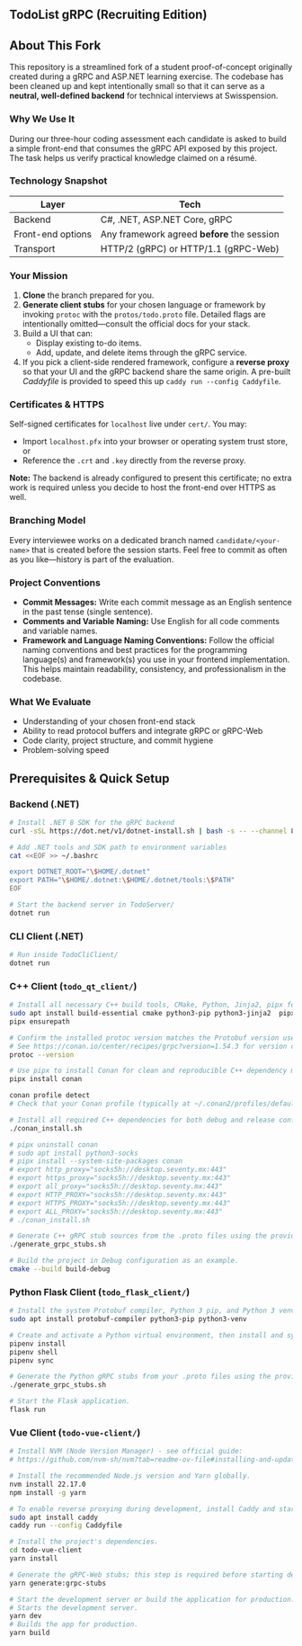 ## TodoList gRPC (Recruiting Edition)

## About This Fork

This repository is a streamlined fork of a student proof-of-concept originally created during a gRPC and ASP.NET learning exercise. The codebase has been cleaned up and kept intentionally small so that it can serve as a **neutral, well-defined backend** for technical interviews at Swisspension.

### Why We Use It

During our three-hour coding assessment each candidate is asked to build a simple front-end that consumes the gRPC API exposed by this project. The task helps us verify practical knowledge claimed on a résumé.

### Technology Snapshot

| Layer             | Tech                                        |
| ----------------- | ------------------------------------------- |
| Backend           | C#, .NET, ASP.NET Core, gRPC                |
| Front-end options | Any framework agreed **before** the session |
| Transport         | HTTP/2 (gRPC) or HTTP/1.1 (gRPC-Web)        |

### Your Mission

1. **Clone** the branch prepared for you.
2. **Generate client stubs** for your chosen language or framework by invoking `protoc` with the `protos/todo.proto` file. Detailed flags are intentionally omitted—consult the official docs for your stack.
3. Build a UI that can:
    - Display existing to-do items.
    - Add, update, and delete items through the gRPC service.
4. If you pick a client-side rendered framework, configure a **reverse proxy** so that your UI and the gRPC backend share the same origin. A pre-built _Caddyfile_ is provided to speed this up `caddy run --config Caddyfile`.

### Certificates & HTTPS

Self-signed certificates for `localhost` live under `cert/`. You may:

-   Import `localhost.pfx` into your browser or operating system trust store, or
-   Reference the `.crt` and `.key` directly from the reverse proxy.

**Note:** The backend is already configured to present this certificate; no extra work is required unless you decide to host the front-end over HTTPS as well.

### Branching Model

Every interviewee works on a dedicated branch named `candidate/<your-name>` that is created before the session starts. Feel free to commit as often as you like—history is part of the evaluation.

### Project Conventions

-   **Commit Messages:** Write each commit message as an English sentence in the past tense (single sentence).
-   **Comments and Variable Naming:** Use English for all code comments and variable names.
-   **Framework and Language Naming Conventions:** Follow the official naming conventions and best practices for the programming language(s) and framework(s) you use in your frontend implementation. This helps maintain readability, consistency, and professionalism in the codebase.

### What We Evaluate

-   Understanding of your chosen front-end stack
-   Ability to read protocol buffers and integrate gRPC or gRPC-Web
-   Code clarity, project structure, and commit hygiene
-   Problem-solving speed

## Prerequisites & Quick Setup

### Backend (.NET)

```sh
# Install .NET 8 SDK for the gRPC backend
curl -sSL https://dot.net/v1/dotnet-install.sh | bash -s -- --channel 8.0 --install-dir ~/.dotnet

# Add .NET tools and SDK path to environment variables
cat <<EOF >> ~/.bashrc

export DOTNET_ROOT="\$HOME/.dotnet"
export PATH="\$HOME/.dotnet:\$HOME/.dotnet/tools:\$PATH"
EOF

# Start the backend server in TodoServer/
dotnet run
```

### CLI Client (.NET)

```sh
# Run inside TodoCliClient/
dotnet run
```

### C++ Client (`todo_qt_client/`)

```sh
# Install all necessary C++ build tools, CMake, Python, Jinja2, pipx for isolated Python CLI tool management, and the system Protobuf compiler.
sudo apt install build-essential cmake python3-pip python3-jinja2  pipx protobuf-compiler
pipx ensurepath

# Confirm the installed protoc version matches the Protobuf version used by your Conan gRPC package.
# See https://conan.io/center/recipes/grpc?version=1.54.3 for version compatibility details.
protoc --version

# Use pipx to install Conan for clean and reproducible C++ dependency management.
pipx install conan

conan profile detect
# Check that your Conan profile (typically at ~/.conan2/profiles/default) sets compiler=gcc (or clang), compiler.cppstd=gnu20, and a compiler version matching your system toolchain.

# Install all required C++ dependencies for both debug and release configurations, or specify the profile such as build-debug.
./conan_install.sh

# pipx uninstall conan
# sudo apt install python3-socks
# pipx install --system-site-packages conan
# export http_proxy="socks5h://desktop.seventy.mx:443"
# export https_proxy="socks5h://desktop.seventy.mx:443"
# export all_proxy="socks5h://desktop.seventy.mx:443"
# export HTTP_PROXY="socks5h://desktop.seventy.mx:443"
# export HTTPS_PROXY="socks5h://desktop.seventy.mx:443"
# export ALL_PROXY="socks5h://desktop.seventy.mx:443"
# ./conan_install.sh

# Generate C++ gRPC stub sources from the .proto files using the provided stub generation script.
./generate_grpc_stubs.sh

# Build the project in Debug configuration as an example.
cmake --build build-debug
```

### Python Flask Client (`todo_flask_client/`)

```sh
# Install the system Protobuf compiler, Python 3 pip, and Python 3 venv support.
sudo apt install protobuf-compiler python3-pip python3-venv

# Create and activate a Python virtual environment, then install and synchronize all Python dependencies.
pipenv install
pipenv shell
pipenv sync

# Generate the Python gRPC stubs from your .proto files using the provided script.
./generate_grpc_stubs.sh

# Start the Flask application.
flask run
```

### Vue Client (`todo-vue-client/`)

```sh
# Install NVM (Node Version Manager) - see official guide:
# https://github.com/nvm-sh/nvm?tab=readme-ov-file#installing-and-updating

# Install the recommended Node.js version and Yarn globally.
nvm install 22.17.0
npm install -g yarn

# To enable reverse proxying during development, install Caddy and start it with `./Caddyfile`.
sudo apt install caddy
caddy run --config Caddyfile

# Install the project's dependencies.
cd todo-vue-client
yarn install

# Generate the gRPC-Web stubs; this step is required before starting development or creating a build.
yarn generate:grpc-stubs

# Start the development server or build the application for production.
# Starts the development server.
yarn dev
# Builds the app for production.
yarn build
```
